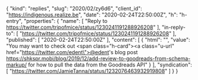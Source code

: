 {
  "kind": "replies",
  "slug": "2020/02/zy6d6",
  "client_id": "https://indigenous.realize.be",
  "date": "2020-02-24T22:50:00Z",
  "h": "h-entry",
  "properties": {
    "name": [
      "Reply to https://twitter.com/tripofmice/status/1230241191288926208"
    ],
    "in-reply-to": [
      "https://twitter.com/tripofmice/status/1230241191288926208"
    ],
    "published": [
      "2020-02-24T22:50:00Z"
    ],
    "content": [
      {
        "html": "",
        "value": "You may want to check out <span class=\"h-card\"><a class=\"u-url\" href=\"https://twitter.com/edent\">@edent</a></span>'s blog post https://shkspr.mobi/blog/2019/12/add-review-to-goodreads-from-schema-markup/ for how to pull the data from the Goodreads API"
      }
    ],
    "syndication": [
      "https://twitter.com/JamieTanna/status/1232076463932919808"
    ]
  }
}
